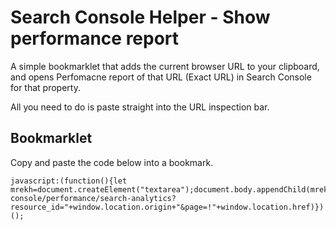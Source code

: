 # Search Console Helper - Show performance report

A simple bookmarklet that adds the current browser URL to your clipboard, and opens Perfomacne report of that URL (Exact URL) in Search Console for that property.

All you need to do is paste straight into the URL inspection bar.


## Bookmarklet

Copy and paste the code below into a bookmark.
```
javascript:(function(){let mrekh=document.createElement("textarea");document.body.appendChild(mrekh),mrekh.value=window.location.href,mrekh.select(),document.execCommand("copy"),document.body.removeChild(mrekh),window.open("https://search.google.com/search-console/performance/search-analytics?resource_id="+window.location.origin+"&page=!"+window.location.href)})();
```

